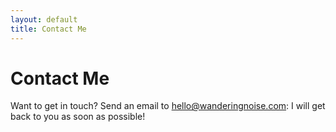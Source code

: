 ```yaml
---
layout: default
title: Contact Me
---
```


<div id="post">
  <h1 class="pageTitle">Contact Me</h1>
    <p>Want to get in touch? Send an email to <a href="mailto:hello@wanderingnoise.com">hello@wanderingnoise.com</a>: I will get back to you as soon as possible!</p>
</div>
